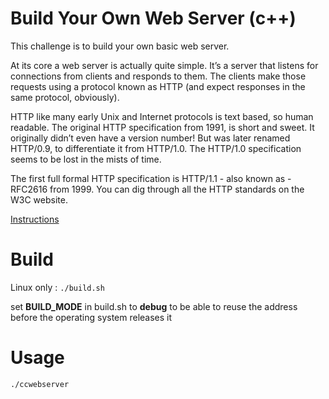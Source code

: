 # Build Your Own Web Server (c++)
This challenge is to build your own basic web server.

At its core a web server is actually quite simple. It’s a server that listens for connections from clients and responds to them. The clients make those requests using a protocol known as HTTP (and expect responses in the same protocol, obviously).

HTTP like many early Unix and Internet protocols is text based, so human readable. The original HTTP specification from 1991, is short and sweet. It originally didn’t even have a version number! But was later renamed HTTP/0.9, to differentiate it from HTTP/1.0. The HTTP/1.0 specification seems to be lost in the mists of time.

The first full formal HTTP specification is HTTP/1.1 - also known as - RFC2616 from 1999. You can dig through all the HTTP standards on the W3C website.

[Instructions](https://codingchallenges.fyi/challenges/challenge-webserver)

# Build

Linux only : ```./build.sh```

set **BUILD_MODE** in build.sh to **debug** to be able to reuse the address before the operating system releases it

# Usage

```./ccwebserver```

